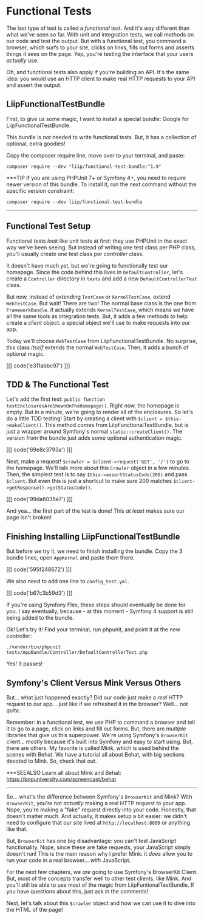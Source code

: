 # Functional Tests

The last type of test is called a *functional* test. And it's *way* different than
what we've seen so far. With unit and integration tests, we call methods
on our code and test the output. But with a functional test, you command a browser,
which surfs to your site, clicks on links, fills out forms and asserts things it sees
on the page. Yep, you're testing the interface that your users *actually* use.

Oh, and functional tests also apply if you're building an API. It's the same idea:
you would use an HTTP client to make real HTTP requests to your API and assert the
output.

## LiipFunctionalTestBundle

First, to give us some magic, I want to install a special bundle: Google for
LiipFunctionalTestBundle.

This bundle is *not* needed to write functional tests. But, it has a collection
of optional, extra goodies!

Copy the composer require line, move over to your terminal, and paste:

```terminal-silent
composer require --dev "liip/functional-test-bundle:^1.9"
```

***TIP
If you are using PHPUnit 7+ or Symfony 4+, you need to require newer version of this bundle. 
To install it, run the next command without the specific version constraint:
```terminal
composer require --dev liip/functional-test-bundle
```
***

## Functional Test Setup

Functional tests *look* like unit tests at first: they use PHPUnit in the exact
way we've been seeing. But instead of writing one test class per PHP class,
you'll usually create one test class per *controller* class.

It doesn't have much yet, but we're going to functionally test our homepage. Since
the code behind this lives in `DefaultController`, let's create a `Controller`
directory in `tests` and add a new `DefaultControllerTest` class.

But now, instead of extending `TestCase` or `KernelTestCase`, extend `WebTestCase`.
But wait! There are two! The normal base class is the one from `FrameworkBundle`.
*It* actually extends `KernelTestCase`, which means we have all the same tools
as integration tests. But, it adds a few methods to help create a *client* object:
a special object we'll use to make requests into our app.

Today we'll choose `WebTestCase` from LiipFunctionalTestBundle. No surprise, this class
*itself* extends the normal `WebTestCase`. Then, it adds a bunch of optional magic.

[[[ code('e311abbc97') ]]]

## TDD & The Functional Test

Let's add the first test: `public function testEnclosuresAreShownOnTheHomepage()`.
Right now, the homepage is empty. But in a minute, we're going to render all of
the enclosures. So let's do a little TDD testing! Start by creating a client with
`$client = $this->makeClient()`. This method comes from LiipFunctionalTestBundle,
but is just a wrapper around Symfony's normal `static::createClient()`. The version
from the bundle just adds some optional authentication magic.

[[[ code('69e8c3793a') ]]]

Next, make a request! `$crawler = $client->request('GET', '/')` to go to the homepage.
We'll talk more about this `Crawler` object in a few minutes. Then, the simplest test
is to say `$this->assertStatusCode(200)` and pass `$client`. But even this is
just a shortcut to make sure 200 matches `$client->getResponse()->getStatusCode()`.

[[[ code('99da6035e7') ]]]

And yea... the first part of the test is done! This *at least* makes sure our page
isn't broken!

## Finishing Installing LiipFunctionalTestBundle

But before we try it, we need to finish installing the bundle. Copy the 3 bundle
lines, open `AppKernel` and paste them there. 

[[[ code('595f248672') ]]]

We also need to add one line to `config_test.yml`.

[[[ code('b67c3b59d3') ]]]

If you're using Symfony Flex, these steps should eventually be done for you. I say
eventually, because - at this moment - Symfony 4 support is still being added to
the bundle.

Ok! Let's try it! Find your terminal, run phpunit, and point it at the new controller:

```terminal-silent
./vendor/bin/phpunit tests/AppBundle/Controller/DefaultControllerTest.php
```

Yes! It passes!

## Symfony's Client Versus Mink Versus Others

But... what just happened exactly? Did our code just make a *real* HTTP request
to our app... just like if we refreshed it in the browser? Well... not *quite*.

Remember: in a functional test, we use PHP to command a browser and tell it to go
to a page, click on links and fill out forms. But, there are *multiple* libraries
that give us this superpower. We're using Symfony's `BrowserKit` client... mostly
because it's built into Symfony and easy to start using. But, there are others.
My favorite is called Mink, which is used behind the scenes with Behat. We have
a tutorial all about Behat, with big sections devoted to Mink. So, check that out.

***SEEALSO
Learn all about Mink and Behat: https://knpuniversity.com/screencast/behat
***

So... what's the difference between Symfony's `BrowserKit` and Mink? With `BrowserKit`,
you're not *actually* making a real HTTP request to your app. Nope, you're making
a "fake" request directly into your code. Honestly, that doesn't matter much. And
actually, it makes setup a bit easier: we didn't need to configure that our site
lived at `http://localhost:8000` or anything like that.

But, `BrowserKit` has one big disadvantage: you can't test JavaScript functionality.
Nope, since these are fake requests, your JavaScript simply doesn't run! This is
the main reason why I prefer Mink: it *does* allow you to run your code in a real
browser... *with* JavaScript.

For the next few chapters, we *are* going to use Symfony's BrowserKit Client. But,
most of the concepts transfer well to other test clients, like Mink. And you'll
still be able to use most of the magic from LiipFuntionalTestBundle. If you have
questions about this, just ask in the comments!

Next, let's talk about this `$crawler` object and how we can use it to dive into
the HTML of the page!
